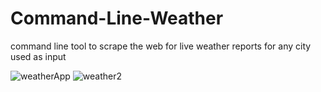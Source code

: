 # Command-Line-Weather

command line tool to scrape the web for live weather reports for any city used as input 

![weatherApp](https://user-images.githubusercontent.com/78895761/146520541-222bec17-87b9-4238-b602-50d8fb191be4.png)
![weather2](https://user-images.githubusercontent.com/78895761/146520745-062d0661-9c39-4a75-955a-71f5295f5ac5.png)
